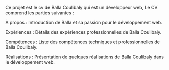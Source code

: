 Ce projet est le cv de Balla Coulibaly qui est un développeur web, 
Le CV comprend les parties suivantes :

À propos : Introduction de Balla et sa passion pour le développement web.

Expériences : Détails des expériences professionnelles de Balla Coulibaly.

Compétences : Liste des compétences techniques et professionnelles de Balla Coulibaly.

Réalisations : Présentation de quelques réalisations de Balla Coulibaly dans le développement web.

